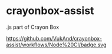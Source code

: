 # crayonbox-assist
.js part of Crayon Box

https://github.com/VukAnd/crayonbox-assist/workflows/Node%20CI/badge.svg

